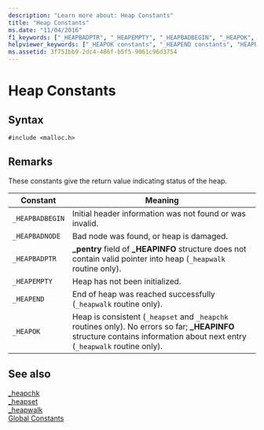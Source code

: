 ```yaml
---
description: "Learn more about: Heap Constants"
title: "Heap Constants"
ms.date: "11/04/2016"
f1_keywords: ["_HEAPBADPTR", "_HEAPEMPTY", "_HEAPBADBEGIN", "_HEAPOK", "_HEAPBADNODE", "_HEAPEND"]
helpviewer_keywords: ["_HEAPOK constants", "_HEAPEND constants", "HEAPBADBEGIN constants", "_HEAPBADNODE constants", "HEAPBADNODE constants", "HEAPBADPTR constants", "_HEAPEMPTY constants", "HEAPEND constants", "HEAPOK constants", "HEAPEMPTY constants", "_HEAPBADBEGIN constants", "_HEAPBADPTR constants", "heap constants"]
ms.assetid: 3f751bb9-2dc4-486f-b5f5-9061c96d3754
---
```

# Heap Constants

## Syntax

```
#include <malloc.h>
```

## Remarks

These constants give the return value indicating status of the heap.

|Constant|Meaning|
|--------------|-------------|
|`_HEAPBADBEGIN`|Initial header information was not found or was invalid.|
|`_HEAPBADNODE`|Bad node was found, or heap is damaged.|
|`_HEAPBADPTR`|**_pentry** field of **_HEAPINFO** structure does not contain valid pointer into heap (`_heapwalk` routine only).|
|`_HEAPEMPTY`|Heap has not been initialized.|
|`_HEAPEND`|End of heap was reached successfully (`_heapwalk` routine only).|
|`_HEAPOK`|Heap is consistent (`_heapset` and `_heapchk` routines only). No errors so far; **_HEAPINFO** structure contains information about next entry (`_heapwalk` routine only).|

## See also

[_heapchk](../c-runtime-library/reference/heapchk.md)<br/>
[_heapset](../c-runtime-library/heapset.md)<br/>
[_heapwalk](../c-runtime-library/reference/heapwalk.md)<br/>
[Global Constants](../c-runtime-library/global-constants.md)
